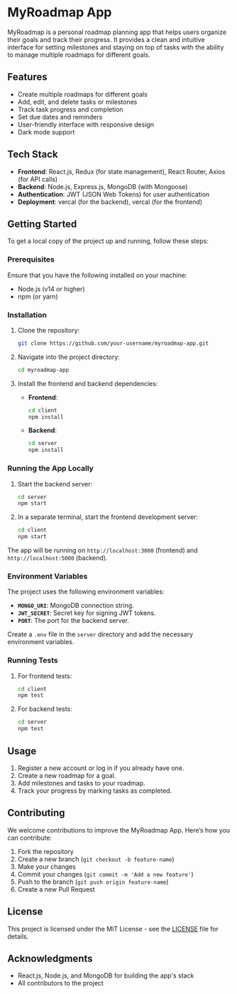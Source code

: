 # MyRoadmap App

MyRoadmap is a personal roadmap planning app that helps users organize their goals and track their progress. It provides a clean and intuitive interface for setting milestones and staying on top of tasks with the ability to manage multiple roadmaps for different goals.

## Features

- Create multiple roadmaps for different goals
- Add, edit, and delete tasks or milestones
- Track task progress and completion
- Set due dates and reminders
- User-friendly interface with responsive design
- Dark mode support

## Tech Stack

- **Frontend**: React.js, Redux (for state management), React Router, Axios (for API calls)
- **Backend**: Node.js, Express.js, MongoDB (with Mongoose)
- **Authentication**: JWT (JSON Web Tokens) for user authentication
- **Deployment**: vercal (for the backend), vercal (for the frontend)

## Getting Started

To get a local copy of the project up and running, follow these steps:

### Prerequisites

Ensure that you have the following installed on your machine:

- Node.js (v14 or higher)
- npm (or yarn)

### Installation

1. Clone the repository:

   ```bash
   git clone https://github.com/your-username/myroadmap-app.git
   ```

2. Navigate into the project directory:

   ```bash
   cd myroadmap-app
   ```

3. Install the frontend and backend dependencies:

   - **Frontend**:

     ```bash
     cd client
     npm install
     ```

   - **Backend**:

     ```bash
     cd server
     npm install
     ```

### Running the App Locally

1. Start the backend server:

   ```bash
   cd server
   npm start
   ```

2. In a separate terminal, start the frontend development server:

   ```bash
   cd client
   npm start
   ```

The app will be running on `http://localhost:3000` (frontend) and `http://localhost:5000` (backend).

### Environment Variables

The project uses the following environment variables:

- **`MONGO_URI`**: MongoDB connection string.
- **`JWT_SECRET`**: Secret key for signing JWT tokens.
- **`PORT`**: The port for the backend server.

Create a `.env` file in the `server` directory and add the necessary environment variables.

### Running Tests

1. For frontend tests:

   ```bash
   cd client
   npm test
   ```

2. For backend tests:

   ```bash
   cd server
   npm test
   ```

## Usage

1. Register a new account or log in if you already have one.
2. Create a new roadmap for a goal.
3. Add milestones and tasks to your roadmap.
4. Track your progress by marking tasks as completed.

## Contributing

We welcome contributions to improve the MyRoadmap App. Here’s how you can contribute:

1. Fork the repository
2. Create a new branch (`git checkout -b feature-name`)
3. Make your changes
4. Commit your changes (`git commit -m 'Add a new feature'`)
5. Push to the branch (`git push origin feature-name`)
6. Create a new Pull Request

## License

This project is licensed under the MIT License - see the [LICENSE](LICENSE) file for details.

## Acknowledgments

- React.js, Node.js, and MongoDB for building the app's stack
- All contributors to the project
